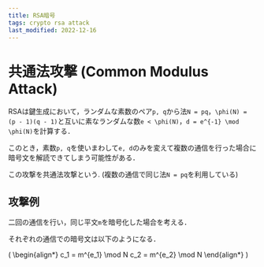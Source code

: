```yaml
---
title: RSA暗号
tags: crypto rsa attack
last_modified: 2022-12-16
---
```


# 共通法攻撃 (Common Modulus Attack)

RSAは鍵生成において，ランダムな素数のペア`p, q`から法`N = pq`，`\phi(N) = (p - 1)(q - 1)`と互いに素なランダムな数`e < \phi(N)`，`d = e^{-1} \mod \phi(N)`を計算する．

このとき，素数`p, q`を使いまわして`e, d`のみを変えて複数の通信を行った場合に暗号文を解読できてしまう可能性がある．

この攻撃を共通法攻撃という. (複数の通信で同じ法`N = pq`を利用している)

## 攻撃例

二回の通信を行い，同じ平文`m`を暗号化した場合を考える．

それぞれの通信での暗号文は以下のようになる．

\(
\begin{align*}
c_1 = m^{e_1} \mod N
c_2 = m^{e_2} \mod N
\end{align*}
\)